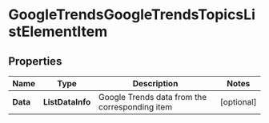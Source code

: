 # GoogleTrendsGoogleTrendsTopicsListElementItem


## Properties

| Name | Type | Description | Notes |
|------------ | ------------- | ------------- | -------------|
**Data** | **ListDataInfo** | Google Trends data from the corresponding item |[optional]|